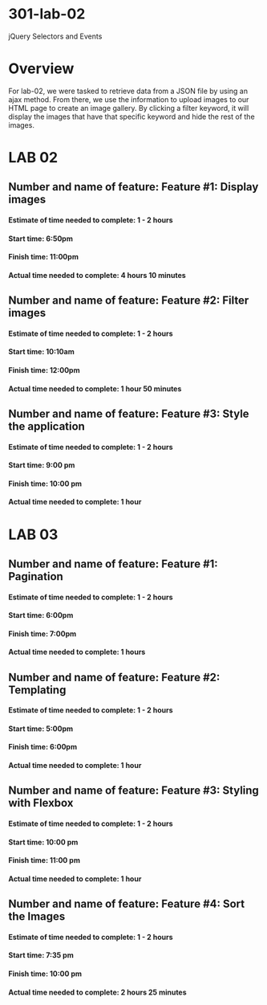 # 301-lab-02
 jQuery Selectors and Events

# Overview
For lab-02, we were tasked to retrieve data from a JSON file by using an ajax method. From there, we use the information to upload images to our HTML page to create an image gallery. By clicking a filter keyword, it will display the images that have that specific keyword and hide the rest of the images.

# LAB 02
## Number and name of feature: Feature #1: Display images

#### Estimate of time needed to complete: 1 - 2 hours

#### Start time: 6:50pm

#### Finish time: 11:00pm

#### Actual time needed to complete: 4 hours 10 minutes


## Number and name of feature: Feature #2: Filter images

#### Estimate of time needed to complete: 1 - 2 hours

#### Start time: 10:10am

#### Finish time: 12:00pm

#### Actual time needed to complete: 1 hour 50 minutes


## Number and name of feature: Feature #3: Style the application

#### Estimate of time needed to complete: 1 - 2 hours

#### Start time: 9:00 pm

#### Finish time: 10:00 pm

#### Actual time needed to complete: 1 hour


# LAB 03
## Number and name of feature: Feature #1: Pagination

#### Estimate of time needed to complete: 1 - 2 hours

#### Start time: 6:00pm

#### Finish time: 7:00pm

#### Actual time needed to complete: 1 hours


## Number and name of feature: Feature #2: Templating

#### Estimate of time needed to complete: 1 - 2 hours

#### Start time: 5:00pm

#### Finish time: 6:00pm

#### Actual time needed to complete: 1 hour


## Number and name of feature: Feature #3: Styling with Flexbox

#### Estimate of time needed to complete: 1 - 2 hours

#### Start time: 10:00 pm

#### Finish time: 11:00 pm

#### Actual time needed to complete: 1 hour


## Number and name of feature: Feature #4: Sort the Images

#### Estimate of time needed to complete: 1 - 2 hours

#### Start time: 7:35 pm

#### Finish time: 10:00 pm

#### Actual time needed to complete: 2 hours 25 minutes
